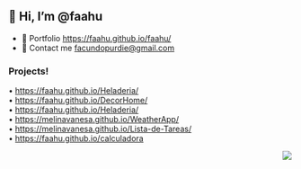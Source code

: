 ##  👋 Hi, I’m @faahu
- 👀 Portfolio https://faahu.github.io/faahu/
- 🌱 Contact me facundopurdie@gmail.com
### Projects!
• https://faahu.github.io/Heladeria/ <br>
• https://faahu.github.io/DecorHome/ <br>
• https://faahu.github.io/Heladeria/ <br>
• https://melinavanesa.github.io/WeatherApp/ <br> 
• https://melinavanesa.github.io/Lista-de-Tareas/ <br>
• https://faahu.github.io/calculadora <br>


<!---
faaju/faaju is a ✨ special ✨ repository because its `README.md` (this file) appears on your GitHub profile.
You can click the Preview link to take a look at your changes.
--->

<!--- [<Badge Name>](https://img.shields.io/badge/<Badge Text>-<Background Color>?style=for-the-badge&logo=<Icon Name>&logoColor=<Logo Color>)
![github](https://img.shields.io/badge/GitHub-000000?style=for-the-badge&logo=GitHub&logoColor=white)]

<img src="https://media.giphy.com/media/hvRJCLFzcasrR4ia7z/giphy.gif" width="29px">
--->
<p align="right">
  <img src="https://img.shields.io/badge/GitHub-000000?style=for-the-badge&logo=GitHub&logoColor=white" />
</p>
